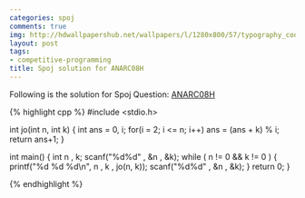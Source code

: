 ```yaml
---
categories: spoj
comments: true
img: http://hdwallpapershub.net/wallpapers/l/1280x800/57/typography_code_javascript_black_background_programmer_syntax_1280x800_56614.jpg
layout: post
tags:
- competitive-programming
title: Spoj solution for ANARC08H
---
```


Following is the solution for Spoj Question: [ANARC08H](http://www.spoj.com/problems/ANARC08H/)

{% highlight cpp %}
#include <stdio.h>
 
int jo(int n, int k) {
	int ans = 0, i;
	for(i = 2; i <= n; i++) ans = (ans + k) % i;
	return ans+1;
}
 
int main() {
	int n , k;
	scanf("%d%d" , &n , &k);
	while ( n != 0 && k != 0 ) {
		printf("%d %d %d\n", n , k , jo(n, k));
		scanf("%d%d" , &n , &k);
	}
	return 0;
}

{% endhighlight %}